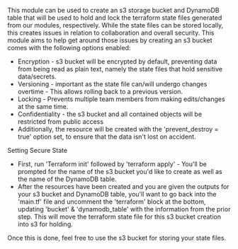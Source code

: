 This module can be used to create an s3 storage bucket and DynamoDB table that will be used to hold and lock the terraform state files generated from our modules, respectively. While the state files can be stored locally, this creates issues in relation to collaboration and overall security. This module aims to help get around those issues by creating an s3 bucket comes with the following options enabled:

- Encryption - s3 bucket will be encrypted by default, preventing data from being read as plain text, namely the state files that hold sensitive data/secrets.
- Versioning - important as the state file can/will undergo changes overtime - This allows rolling back to a previous version.
- Locking - Prevents multiple team members from making edits/changes at the same time.
- Confidentiality - the s3 bucket and all contained objects will be restricted from public access
- Additionally, the resource will be created with the 'prevent_destroy = true' option set, to ensure that the data isn't lost on accident.

Setting Secure State

- First, run 'Terraform init' followed by 'terraform apply' - You'll be prompted for the name of the s3 bucket you'd like to create as well as the name of the DynamoDB table.
- After the resources have been created and you are given the outputs for your s3 bucket and DynamoDB table, you'll want to go back into the 'main.tf' file and uncomment the 'terraform' block at the bottom, updating 'bucket' & 'dynamodb_table' with the information from the prior step. This will move the terraform state file for this s3 bucket creation into s3 for holding.

Once this is done, feel free to use the s3 bucket for storing your state files.
